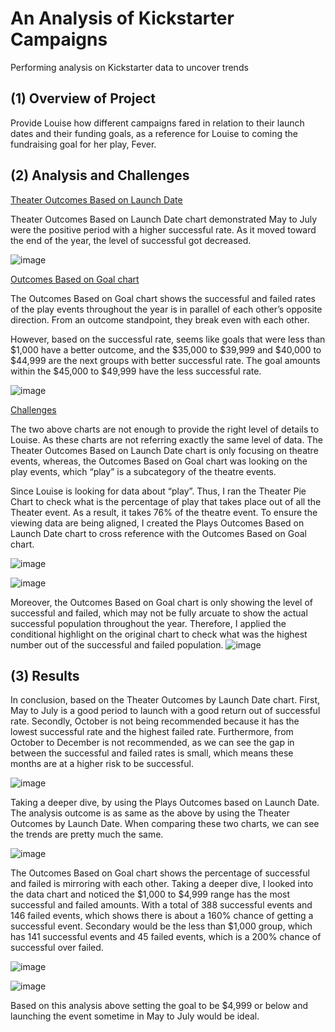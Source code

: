 # An Analysis of Kickstarter Campaigns
Performing analysis on Kickstarter data to uncover trends

## (1) Overview of Project
Provide Louise how different campaigns fared in relation to their launch dates and their funding goals, as a reference for Louise to coming the fundraising goal for her play, Fever. 

## (2) Analysis and Challenges
<ins> Theater Outcomes Based on Launch Date <ins>
 
Theater Outcomes Based on Launch Date chart demonstrated May to July were the positive period with a higher successful rate. As it moved toward the end of the year, the level of successful got decreased. 

![image](https://github.com/sunnycywong/Module1_kickstarter-analysis/blob/main/Resources/Theater_Outcomes_vs_Launch.png) 

<ins> Outcomes Based on Goal chart <ins>
 
The Outcomes Based on Goal chart shows the successful and failed rates of the play events throughout the year is in parallel of each other’s opposite direction. From an outcome standpoint, they break even with each other. 
 
However, based on the successful rate, seems like goals that were less than $1,000 have a better outcome, and the $35,000 to $39,999 and $40,000 to $44,999 are the next groups with better successful rate. The goal amounts within the $45,000 to $49,999 have the less successful rate. 

![image](https://github.com/sunnycywong/Module1_kickstarter-analysis/blob/main/Resources/Outcomes_vs_Goals.png)

<ins> Challenges <ins> 
 
The two above charts are not enough to provide the right level of details to Louise. As these charts are not referring exactly the same level of data. The Theater Outcomes Based on Launch Date chart is only focusing on theatre events, whereas, the Outcomes Based on Goal chart was looking on the play events, which “play” is a subcategory of the theatre events. 
 
Since Louise is looking for data about “play”. Thus, I ran the Theater Pie Chart to check what is the percentage of play that takes place out of all the Theater event. As a result, it takes 76% of the theatre event. To ensure the viewing data are being aligned, I created the Plays Outcomes Based on Launch Date chart to cross reference with the Outcomes Based on Goal chart.
 
![image](https://github.com/sunnycywong/Module1_kickstarter-analysis/blob/main/Additional%20Charts/Theater%20Pie%20Chart.png)

![image](https://github.com/sunnycywong/Module1_kickstarter-analysis/blob/main/Additional%20Charts/Plays%20Outcomes%20Based%20on%20Launch%20Date%20.png)
 
Moreover, the Outcomes Based on Goal chart is only showing the level of successful and failed, which may not be fully arcuate to show the actual successful population throughout the year. Therefore, I applied the conditional highlight on the original chart to check what was the highest number out of the successful and failed population. 
![image](https://github.com/sunnycywong/Module1_kickstarter-analysis/blob/main/Additional%20Charts/Theater%20Pie%20Chart.png)

 
## (3) Results
In conclusion, based on the Theater Outcomes by Launch Date chart. First,  May to July is a good period to launch with a good return out of successful rate. Secondly, October is not being recommended because it has the lowest successful rate and the highest failed rate. Furthermore, from October to December is not recommended, as we can see the gap in between the successful and failed rates is small, which means these months are at a higher risk to be successful. 
 
 ![image](https://github.com/sunnycywong/Module1_kickstarter-analysis/blob/main/Resources/Theater_Outcomes_vs_Launch.png) 

Taking a deeper dive, by using the Plays Outcomes based on Launch Date. The analysis outcome is as same as the above by using the Theater Outcomes by Launch Date. When comparing these two charts, we can see the trends are pretty much the same. 
 
 ![image](https://github.com/sunnycywong/Module1_kickstarter-analysis/blob/main/Additional%20Charts/Plays%20Outcomes%20Based%20on%20Launch%20Date%20.png)
 
The Outcomes Based on Goal chart shows the percentage of successful and failed is mirroring with each other. Taking a deeper dive, I looked into the data chart and noticed the $1,000 to $4,999 range has the most successful and failed amounts. With a total of 388 successful events and 146 failed events, which shows there is about a 160% chance of getting a successful event. Secondary would be the less than $1,000 group, which has 141 successful events and 45 failed events, which is a 200% chance of successful over failed. 

![image](https://github.com/sunnycywong/Module1_kickstarter-analysis/blob/main/Resources/Outcomes_vs_Goals.png)

![image](https://github.com/sunnycywong/Module1_kickstarter-analysis/blob/main/Additional%20Charts/Theater%20Pie%20Chart.png)

Based on this analysis above setting the goal to be $4,999 or below and launching the event sometime in May to July would be ideal. 
